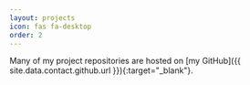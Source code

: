 ```yaml
---
layout: projects
icon: fas fa-desktop
order: 2
---
```


Many of my project repositories are hosted on [my GitHub]({{ site.data.contact.github.url }}){:target="_blank"}.
